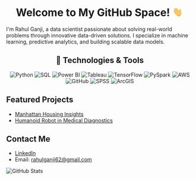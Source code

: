 <h1 align="center">Welcome to My GitHub Space! <img src="hand_wave.gif" width="30" height="30"></h1>

I'm Rahul Ganji, a data scientist passionate about solving real-world problems through innovative data-driven solutions. I specialize in machine learning, predictive analytics, and building scalable data models.

<h2 align="center">🔧 Technologies & Tools</h2>
<p align="center">
  <!-- Python -->
  <img src="https://img.shields.io/badge/Python-3776AB?style=for-the-badge&logo=python&logoColor=white" alt="Python" title="Python – My primary programming language">
  <!-- SQL -->
  <img src="https://img.shields.io/badge/SQL-4479A1?style=for-the-badge&logo=mysql&logoColor=white" alt="SQL" title="SQL – Expert in database management">
  <!-- Power BI -->
  <img src="https://img.shields.io/badge/Power%20BI-F2C811?style=for-the-badge&logo=power-bi&logoColor=black" alt="Power BI" title="Power BI – Advanced data visualization">
  <!-- Tableau -->
  <img src="https://img.shields.io/badge/Tableau-E97627?style=for-the-badge&logo=tableau&logoColor=white" alt="Tableau" title="Tableau – Professional in data analytics">
  <!-- TensorFlow -->
  <img src="https://img.shields.io/badge/TensorFlow-FF6F00?style=for-the-badge&logo=tensorflow&logoColor=white" alt="TensorFlow" title="TensorFlow">
  <!-- PySpark -->
  <img src="https://img.shields.io/badge/PySpark-E25A1C?style=for-the-badge&logo=apache-spark&logoColor=white" alt="PySpark" title="PySpark">
  <!-- AWS -->
  <img src="https://img.shields.io/badge/AWS-232F3E?style=for-the-badge&logo=amazon-aws&logoColor=white" alt="AWS" title="AWS">
  <!-- GitHub -->
  <img src="https://img.shields.io/badge/GitHub-181717?style=for-the-badge&logo=github&logoColor=white" alt="GitHub" title="GitHub">
  <!-- SPSS -->
  <img src="https://img.shields.io/badge/SPSS-006CB7?style=for-the-badge&logo=spss&logoColor=white" alt="SPSS" title="SPSS">
  <!-- ArcGIS -->
  <img src="https://img.shields.io/badge/ArcGIS-7AC5CD?style=for-the-badge&logo=arcgis&logoColor=white" alt="ArcGIS" title="ArcGIS">
</p>


## Featured Projects
- [Manhattan Housing Insights](https://github.com/rahulganji2000/Manhattan-Housing-Project)
- [Humanoid Robot in Medical Diagnostics](https://github.com/rahulganji2000/Humanoid-Robot-in-Medical-Diagnostics)

## Contact Me
- [LinkedIn](https://linkedin.com/in/rahulganji)
- Email: rahulganji62@gmail.com

![GitHub Stats](https://github-readme-stats.vercel.app/api?username=rahulganji2000&show_icons=true)


<!--
**rahulganji2000/rahulganji2000** is a ✨ _special_ ✨ repository because its `README.md` (this file) appears on your GitHub profile.

Here are some ideas to get you started:

- 🔭 I’m currently working on ...
- 🌱 I’m currently learning ...
- 👯 I’m looking to collaborate on ...
- 🤔 I’m looking for help with ...
- 💬 Ask me about ...
- 📫 How to reach me: ...
- 😄 Pronouns: ...
- ⚡ Fun fact: ...
-->
